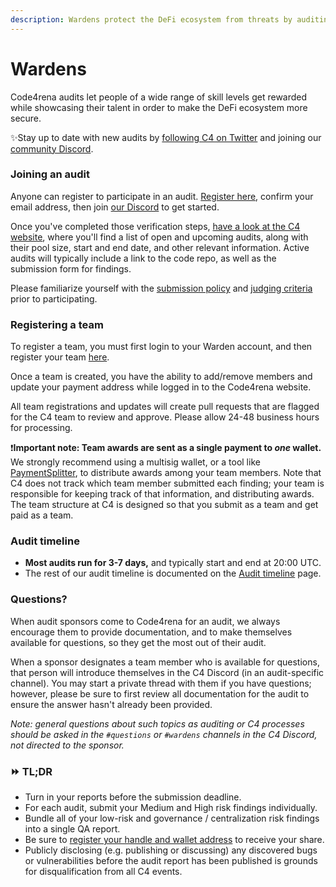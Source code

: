 ```yaml
---
description: Wardens protect the DeFi ecosystem from threats by auditing code.
---
```


# Wardens

Code4rena audits let people of a wide range of skill levels get rewarded while showcasing their talent in order to make the DeFi ecosystem more secure.

✨Stay up to date with new audits by [following C4 on Twitter](https://twitter.com/code4rena) and joining our [community Discord](https://discord.gg/EY5dvm3evD).

### Joining an audit

Anyone can register to participate in an audit. [Register here](https://code4rena.com/register/account), confirm your email address, then join [our Discord](https://discord.gg/code4rena) to get started.

Once you've completed those verification steps, [have a look at the C4 website](https://code4rena.com/audits/), where you'll find a list of open and upcoming audits, along with their pool size, start and end date, and other relevant information. Active audits will typically include a link to the code repo, as well as the submission form for findings.

Please familiarize yourself with the [submission policy](submission-policy.md) and [judging criteria](../../awarding/judging-criteria/) prior to participating.

### Registering a team

To register a team, you must first login to your Warden account, and then register your team [here](https://code4rena.com/register/team/).

Once a team is created, you have the ability to add/remove members and update your payment address while logged in to the Code4rena website.

All team registrations and updates will create pull requests that are flagged for the C4 team to review and approve. Please allow 24-48 business hours for processing.

❗️**Important note: Team awards are sent as a single payment to _one_ wallet.** We strongly recommend using a multisig wallet, or a tool like [PaymentSplitter](https://docs.openzeppelin.com/contracts/4.x/api/finance#PaymentSplitter), to distribute awards among your team members. Note that C4 does not track which team member submitted each finding; your team is responsible for keeping track of that information, and distributing awards. The team structure at C4 is designed so that you submit as a team and get paid as a team.

### Audit timeline

* **Most audits run for 3-7 days,** and typically start and end at 20:00 UTC.
* The rest of our audit timeline is documented on the [Audit timeline](https://docs.code4rena.com/structure/our-process/) page.

### Questions?

When audit sponsors come to Code4rena for an audit, we always encourage them to provide documentation, and to make themselves available for questions, so they get the most out of their audit.

When a sponsor designates a team member who is available for questions, that person will introduce themselves in the C4 Discord (in an audit-specific channel). You may start a private thread with them if you have questions; however, please be sure to first review all documentation for the audit to ensure the answer hasn't already been provided.

_Note: general questions about such topics as auditing or C4 processes should be asked in the `#questions` or `#wardens` channels in the C4 Discord, not directed to the sponsor._

### ⏩ TL;DR

* Turn in your reports before the submission deadline.
* For each audit, submit your Medium and High risk findings individually.
* Bundle all of your low-risk and governance / centralization risk findings into a single QA report.
* Be sure to [register your handle and wallet address](https://code4rena.com/register/account) to receive your share.
* Publicly disclosing (e.g. publishing or discussing) any discovered bugs or vulnerabilities before the audit report has been published is grounds for disqualification from all C4 events.
